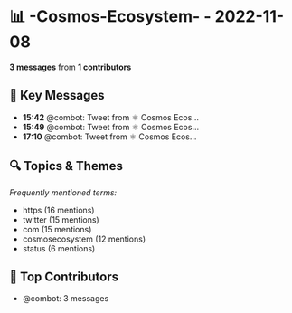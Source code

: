 # 📊 -Cosmos-Ecosystem- - 2022-11-08
**3 messages** from **1 contributors**

## 💬 Key Messages
- **15:42** @combot: [‌‌‌‌‎⁠](https://twitter.com/CosmosEcosystem/status/1590006887516606470)Tweet from ⚛️ Cosmos Ecos...
- **15:49** @combot: [‌‌‌‌‎⁠](https://twitter.com/CosmosEcosystem/status/1590008529917992960)Tweet from ⚛️ Cosmos Ecos...
- **17:10** @combot: [‌‌‌‌‎⁠](https://twitter.com/CosmosEcosystem/status/1590029069282086912)Tweet from ⚛️ Cosmos Ecos...

## 🔍 Topics & Themes
*Frequently mentioned terms:*
- https (16 mentions)
- twitter (15 mentions)
- com (15 mentions)
- cosmosecosystem (12 mentions)
- status (6 mentions)

## 👥 Top Contributors
- @combot: 3 messages
